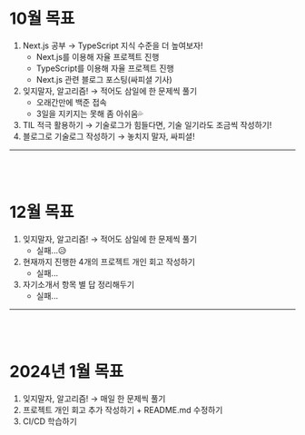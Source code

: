 <h1>10월 목표</h1>

1. Next.js 공부 → TypeScript 지식 수준을 더 높여보자!<br>
   - Next.js를 이용해 자율 프로젝트 진행
   - TypeScript를 이용해 자율 프로젝트 진행
   - Next.js 관련 블로그 포스팅(싸피셜 기사)
2. 잊지말자, 알고리즘! → 적어도 삼일에 한 문제씩 풀기<br>
   - 오래간만에 백준 접속
   - 3일을 지키지는 못해 좀 아쉬움💦
3. TIL 적극 활용하기 → 기술로그가 힘들다면, 기술 일기라도 조금씩 작성하기!<br>
4. 블로그로 기술로그 작성하기 → 놓치지 말자, 싸피셜!<br>

<hr>
<br>
<br>

<h1>12월 목표</h1>

1. 잊지말자, 알고리즘! → 적어도 삼일에 한 문제씩 풀기<br>
   - 실패...😥
2. 현재까지 진행한 4개의 프로젝트 개인 회고 작성하기<br>
   - 실패...
3. 자기소개서 항목 별 답 정리해두기<br>
   - 실패...

<hr>
<br>
<br>

<h1> 2024년 1월 목표</h1>

1. 잊지말자, 알고리즘! → 매일 한 문제씩 풀기<br>
2. 프로젝트 개인 회고 추가 작성하기 + README.md 수정하기 <br>
3. CI/CD 학습하기<br>
